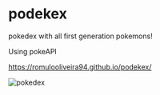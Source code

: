 # podekex

 pokedex with all first generation pokemons!
 
 Using pokeAPI
 
 https://romulooliveira94.github.io/podekex/
 
![pokedex](https://user-images.githubusercontent.com/99622544/156774974-404dfe47-935a-402b-88c4-1450f92c4833.gif)
